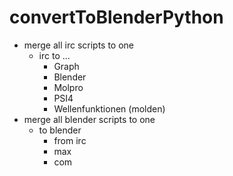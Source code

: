 # convertToBlenderPython

+ merge all irc scripts to one
  + irc to ...
    + Graph
    + Blender
    + Molpro
    + PSI4
    + Wellenfunktionen (molden)
+ merge all blender scripts to one
  + to blender 
    + from irc
    + max
    + com
